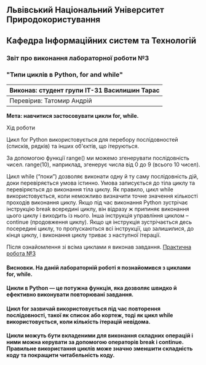 ## Львівський Національний Університет Природокористування
## Кафедра Інформаційних систем та Технологій



### Звіт про виконання лабораторної роботи №3
### "Типи циклів в Python, for and while"



| Виконав: студент групи ІТ-31 Василишин Тарас |
|----------------------------------------------|
| Перевірив: Татомир Андрій                    |


**Мета: навчитися застосовувати цикли for, while.**


Хід роботи

Цикл for Python використовується для перебору послідовностей (списків, рядків) та інших об'єктів, що ітеруються.


За допомогою функції range() ми можемо згенерувати послідовність чисел. range(10), наприклад, згенерує числа від 0 до 9 (всього 10 чисел).

Цикл while (“поки”) дозволяє виконати одну й ту саму послідовність дій, доки перевіряється умова істинно.
Умова записується до тіла циклу та перевіряється до виконання тіла циклу. Як правило, цикл while використовується, коли неможливо визначити точне значення кількості проходів виконання циклу.
Якщо під час виконання Python зустрічає інструкцію break всередині циклу, він відразу ж припиняє виконання цього циклу і виходить із нього.
Інша інструкція управління циклом – continue (продовження циклу). Якщо ця інструкція зустрічається десь посередині циклу, то пропускаються всі інструкції, що залишилися, до кінця циклу, і виконання циклу триває з наступної ітерації.

Після ознайомлення зі всіма циклами я виконав завдання. [Практична робота №3](./lab_3/lab_3.py)

#### Висновки. На даній лабораторній роботі я познайомився з циклами for, while. 
#### Цикли в Python — це потужна функція, яка дозволяє швидко й ефективно виконувати повторювані завдання. 
#### Цикл for зазвичай використовується під час повторення послідовності, такої як список або кортеж, тоді як цикл while використовується, коли кількість ітерацій невідома. 
#### Цикли можуть бути вкладеними для виконання складних операцій і ними можна керувати за допомогою операторів break і continue. Правильне використання циклів може значно зменшити складність коду та покращити читабельність коду.

